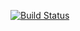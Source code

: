 [![Build Status](https://travis-ci.com/Pgouerec/minishell2.svg?branch=master)](https://travis-ci.com/Pgouerec/minishell2)
